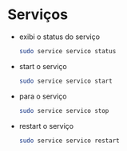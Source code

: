 # Serviços

+ exibi o status do serviço
  ```bash
  sudo service servico status
  ```

+ start o serviço
  ```bash
  sudo service servico start
  ```

+ para o serviço
  ```bash
  sudo service servico stop
  ```

+ restart o serviço
  ```bash
  sudo service servico restart
  ```